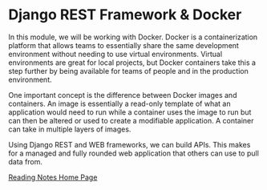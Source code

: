 # Django REST Framework & Docker

In this module, we will be working with Docker. Docker is a containerization platform that allows teams to essentially share the same development environment without needing to use virtual environments. Virtual environments are great for local projects, but Docker containers take this a step further by being available for teams of people and in the production environment. 

One important concept is the difference between Docker images and containers. An image is essentially a read-only template of what an application would need to run while a container uses the image to run but can then be altered or used to create a modifiable application. A container can take in multiple layers of images. 

Using Django REST and WEB frameworks, we can build APIs. This makes for a managed and fully rounded web application that others can use to pull data from.

[Reading Notes Home Page](README.md)